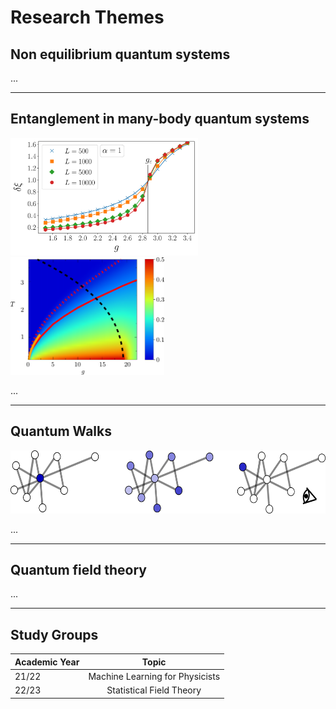 # Research Themes

## Non equilibrium quantum systems

...

---

## Entanglement in many-body quantum systems


<img src="GAP_CROSSING_ALPHA_1-1.png" alt="negativity" title="entanglement negativity" width="300" height="188" />
<img src="neg_density1-1.png" alt="negativity" title="entanglement negativity" width="246" height="188" /> 

...

---

## Quantum Walks
<img src="qw.png" alt="negativity" title="quantum walk" width="592" height="101" /> 

...

---

## Quantum field theory

...

---

## Study Groups

|Academic Year | Topic|
|---------------|:-------:|
21/22 | Machine Learning for Physicists|
22/23 | Statistical Field Theory|
